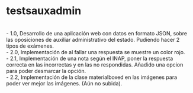 # testsauxadmin
<br>
- 1.0, Desarrollo de una aplicación web con datos en formato JSON, sobre las oposiciones de auxiliar administrativo del estado. Pudiendo hacer 2 tipos de exámenes.<br>
- 2.0, Implementación de al fallar una respuesta se muestre un color rojo.<br>
- 2.1, Implementación de una nota según el INAP, poner la respuesta correcta en las incorrectas y en las no respondidas. Añadido una opcion para poder desmarcar la opción.<br>
- 2.2, Implementación de la clase materialboxed en las imágenes para poder ver mejor las imágenes. (Aún no subida).
